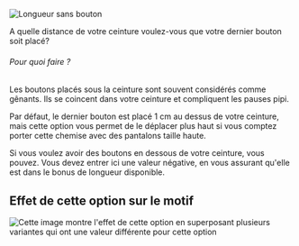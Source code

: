 ![Longueur sans bouton](./buttonfreelength.svg)

A quelle distance de votre ceinture voulez-vous que votre dernier bouton soit placé?

<Note>

###### Pour quoi faire ?

Les boutons placés sous la ceinture sont souvent considérés comme gênants.
Ils se coincent dans votre ceinture et compliquent les pauses pipi.

Par défaut, le dernier bouton est placé 1 cm au dessus de votre ceinture, mais cette option vous permet de le déplacer plus haut si vous comptez porter cette chemise avec des pantalons taille haute.

Si vous voulez avoir des boutons en dessous de votre ceinture, vous pouvez. Vous devez entrer ici une valeur négative, en vous assurant qu'elle est dans le bonus de longueur disponible.

</Note>

## Effet de cette option sur le motif

![Cette image montre l'effet de cette option en superposant plusieurs variantes qui ont une valeur différente pour cette option](simone_buttonfreelength_sample.svg "Effet de cette option sur le motif")
